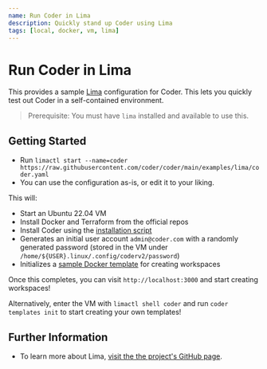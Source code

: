 ```yaml
---
name: Run Coder in Lima
description: Quickly stand up Coder using Lima
tags: [local, docker, vm, lima]
---
```


# Run Coder in Lima

This provides a sample [Lima](https://github.com/lima-vm/lima) configuration for Coder.
This lets you quickly test out Coder in a self-contained environment.

> Prerequisite: You must have `lima` installed and available to use this.

## Getting Started

- Run `limactl start --name=coder https://raw.githubusercontent.com/coder/coder/main/examples/lima/coder.yaml`
- You can use the configuration as-is, or edit it to your liking.

This will:

- Start an Ubuntu 22.04 VM
- Install Docker and Terraform from the official repos
- Install Coder using the [installation script](../../docs/install/install.sh.md)
- Generates an initial user account `admin@coder.com` with a randomly generated password (stored in the VM under `/home/${USER}.linux/.config/coderv2/password`)
- Initializes a [sample Docker template](https://github.com/onchainengineering/hmi-wirtual/tree/main/examples/templates/docker) for creating workspaces

Once this completes, you can visit `http://localhost:3000` and start creating workspaces!

Alternatively, enter the VM with `limactl shell coder` and run `coder templates init` to start creating your own templates!

## Further Information

- To learn more about Lima, [visit the the project's GitHub page](https://github.com/lima-vm/lima/).
